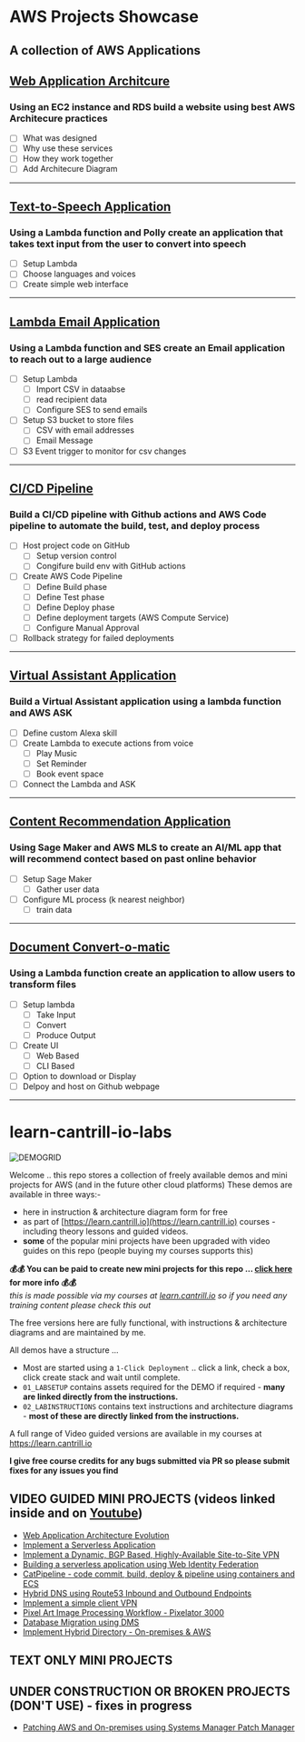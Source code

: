 # AWS Projects Showcase
A collection of AWS Applications 
---
## **[Web Application Architcure](https://github.com/rjm3q/AWS-Projects/tree/main/Architecure-Focused)**

### Using an EC2 instance and RDS build a website using best AWS Architecure practices
- [ ] What was designed
- [ ] Why use these services
- [ ] How they work together
- [ ] Add Architecure Diagram
---
## **[Text-to-Speech Application](https://github.com/rjm3q/AWS-Projects/tree/main/Text-to-speech)**

### Using a Lambda function and Polly create an application that takes text input from the user to convert into speech
- [ ] Setup Lambda
- [ ] Choose languages and voices
- [ ] Create simple web interface
---
## **[Lambda Email Application](https://github.com/rjm3q/AWS-Projects/tree/main/Email-lambda)**

### Using a Lambda function and SES create an Email application to reach out to a large audience

- [ ] Setup Lambda
  - [ ] Import CSV in dataabse
  - [ ] read recipient data
  - [ ] Configure SES to send emails
- [ ] Setup S3 bucket to store files
  - [ ] CSV with email addresses
  - [ ] Email Message
- [ ] S3 Event trigger to monitor for csv changes
---
## **[CI/CD Pipeline](https://github.com/rjm3q/AWS-Projects/tree/main/CDCI-pipeline)**

### Build a CI/CD pipeline with Github actions and AWS Code pipeline to automate the build, test, and deploy process

- [ ] Host project code on GitHub
  - [ ] Setup version control
  - [ ] Congifure build env with GitHub actions
- [ ] Create AWS Code Pipeline
  - [ ]  Define Build phase
  - [ ]  Define Test phase
  - [ ]  Define Deploy phase
  - [ ]  Define deployment targets (AWS Compute Service)
  - [ ]  Configure Manual Approval
- [ ] Rollback strategy for failed deployments
---
## **[Virtual Assistant Application](https://github.com/rjm3q/AWS-Projects/tree/main/Virtual-Assistant)**

### Build a Virtual Assistant application using a lambda function and AWS ASK

- [ ] Define custom Alexa skill
- [ ] Create Lambda to execute actions from voice
  - [ ] Play Music
  - [ ] Set Reminder
  - [ ] Book event space
- [ ] Connect the Lambda and ASK 
---
## **[Content Recommendation Application](https://github.com/rjm3q/AWS-Projects/tree/main/Content-Recommendation)**

### Using Sage Maker and AWS MLS to create an AI/ML app that will recommend contect based on past online behavior

- [ ] Setup Sage Maker
  - [ ] Gather user data
- [ ] Configure ML process (k nearest neighbor)
  - [ ] train data
---
## **[Document Convert-o-matic](https://github.com/rjm3q/AWS-Projects/tree/main/Document-Converter)**

### Using a Lambda function create an application to allow users to transform files

- [ ] Setup lambda
  - [ ] Take Input
  - [ ] Convert
  - [ ] Produce Output
- [ ] Create UI
  - [ ] Web Based
  - [ ] CLI Based
- [ ] Option to download or Display
- [ ] Delpoy and host on Github webpage
---

# learn-cantrill-io-labs

![DEMOGRID](https://github.com/acantril/learn-cantrill-io-labs/raw/master/demogrid.png)

Welcome .. this repo stores a collection of freely available demos and mini projects for AWS (and in the future other cloud platforms)
These demos are available in three ways:-

- here in instruction & architecture diagram form for free
- as part of [https://learn.cantrill.io](https://learn.cantrill.io) courses - including theory lessons and guided videos.
- **some** of the popular mini projects have been upgraded with video guides on this repo (people buying my courses supports this)

**💰💰 You can be paid to create new mini projects for this repo ... [click here](https://github.com/acantril/learn-cantrill-io-labs/blob/master/get-paid-to-create-projects.md) for more info 💰💰**  
*this is made possible via my courses at [learn.cantrill.io](https://learn.cantrill.io) so if you need any training content please check this out*  

The free versions here are fully functional, with instructions & architecture diagrams and are maintained by me.

All demos have a structure ...
-  Most are started using a `1-Click Deployment` .. click a link, check a box, click create stack and wait until complete.
- `01_LABSETUP` contains assets required for the DEMO if required - **many are linked directly from the instructions.**
- `02_LABINSTRUCTIONS` contains text instructions and architecture diagrams - **most of these are directly linked from the instructions.**

A full range of Video guided versions are available in my courses at https://learn.cantrill.io

**I give free course credits for any bugs submitted via PR so please submit fixes for any issues you find**

## VIDEO GUIDED MINI PROJECTS (videos linked inside and on [Youtube](https://youtube.com/c/learncantrill))

- [Web Application Architecture Evolution](https://github.com/acantril/learn-cantrill-io-labs/tree/master/aws-elastic-wordpress-evolution)
- [Implement a Serverless Application](https://github.com/acantril/learn-cantrill-io-labs/tree/master/aws-serverless-pet-cuddle-o-tron)
- [Implement a Dynamic, BGP Based, Highly-Available Site-to-Site VPN](https://github.com/acantril/learn-cantrill-io-labs/tree/master/aws-hybrid-bgpvpn)
- [Building a serverless application using Web Identity Federation](https://github.com/acantril/learn-cantrill-io-labs/tree/master/aws-cognito-web-identity-federation)
- [CatPipeline - code commit, build, deploy & pipeline using containers and ECS](https://github.com/acantril/learn-cantrill-io-labs/tree/master/aws-codepipeline-catpipeline)
- [Hybrid DNS using Route53 Inbound and Outbound Endpoints](https://github.com/acantril/learn-cantrill-io-labs/tree/master/aws-hybrid-dns)
- [Implement a simple client VPN](https://github.com/acantril/learn-cantrill-io-labs/tree/master/aws-client-vpn)
- [Pixel Art Image Processing Workflow - Pixelator 3000](https://github.com/acantril/learn-cantrill-io-labs/tree/master/00-aws-simple-demos/aws-lambda-s3-events)
- [Database Migration using DMS](https://github.com/acantril/learn-cantrill-io-labs/tree/master/aws-dms-database-migration)
- [Implement Hybrid Directory - On-premises & AWS](https://github.com/acantril/learn-cantrill-io-labs/tree/master/aws-hybrid-activedirectory)

## TEXT ONLY MINI PROJECTS

## UNDER CONSTRUCTION OR BROKEN PROJECTS (DON'T USE) - fixes in progress

- [Patching AWS and On-premises using Systems Manager Patch Manager](https://github.com/acantril/learn-cantrill-io-labs/tree/master/aws-patch-manager)
